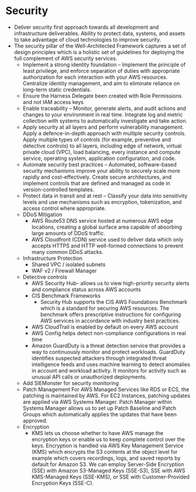 # Security

* Deliver security first approach towards all development and infrastructure deliverables. Ability to protect data, systems, and assets to take advantage of cloud technologies to improve security.
* The security pillar of the Well-Architected Framework captures a set of design principles which is a holistic set of guidelines for deploying the full complement of AWS security services.
  * Implement a strong identity foundation – Implement the principle of least privilege, and enforce separation of duties with appropriate authorization for each interaction with your AWS resources. Centralize identity management, and aim to eliminate reliance on long-term static credentials.
  * Ensure the Harness Delegate been created with Role Permissions and not IAM access keys
  * Enable traceability – Monitor, generate alerts, and audit actions and changes to your environment in real time. Integrate log and metric collection with systems to automatically investigate and take action.
  * Apply security at all layers and perform vulnerability management. Apply a defence-in-depth approach with multiple security controls. Apply multiple types of controls (for example, preventive and detective controls) to all layers, including edge of network, virtual private cloud (VPC), load balancing, every instance and compute service, operating system, application configuration, and code.
  * Automate security best practices – Automated, software-based security mechanisms improve your ability to securely scale more rapidly and cost-effectively. Create secure architectures, and implement controls that are defined and managed as code in version-controlled templates.
  * Protect data in transit and at rest – Classify your data into sensitivity levels and use mechanisms such as encryption, tokenization, and access control where appropriate.
  * DDoS Mitigation
    * AWS Route53 DNS service hosted at numerous AWS edge locations, creating a global surface area capable of absorbing large amounts of DDoS traffic.
    * AWS Cloudfront  (CDN) service used to deliver data which only accepts HTTPS and HTTP well-formed connections to prevent many common DDoS attacks.
  * Infrastructure Protection
    * Shared VPC / isolated subnets
    * WAF v2 / Firewall Manager
  * Detective controls
    * AWS Security Hub– allows us to view high-priority security alerts and compliance status across AWS accounts
    * CIS Benchmark Frameworks
      * Security Hub supports the CIS AWS Foundations Benchmark which is a standard for securing AWS resources. The benchmark offers prescriptive instructions for configuring AWS services in accordance with industry best practices.
    * AWS CloudTrail is enabled by default on every AWS account
    * AWS Config  helps detect non-compliance configurations in real time
    * Amazon GuardDuty is a threat detection service that provides a way to continuously monitor and protect workloads. GuardDuty identifies suspected attackers through integrated threat intelligence feeds and uses machine learning to detect anomalies in account and workload activity. It monitors for activity such as unusual API calls or unauthorized deployments.
  * Add SIEMonster for security monitoring
  * Patch Management
For AWS Managed Services like RDS or ECS, the patching is maintained by AWS. For EC2 Instances, patching updates are applied via AWS Systems Manager. Patch Manager within Systems Manager allows us to set up Patch Baseline and Patch Groups which automatically applies the updates that have been approved.
  * Encryption
    * KMS lets us choose whether to have AWS manage the encryption keys or enable us to keep complete control over the keys. Encryption is handled via AWS Key Management Service (KMS) which encrypts the S3 contents at the object level for example which covers recordings, logs, and saved reports by default for Amazon S3. We can employ Server-Side Encryption (SSE) with Amazon S3-Managed Keys (SSE-S3), SSE with AWS KMS-Managed Keys (SSE-KMS), or SSE with Customer-Provided Encryption Keys (SSE-C).
